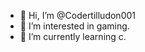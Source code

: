 - 👋 Hi, I’m @Codertilludon001
- 👀 I’m interested in gaming.
- 🌱 I’m currently learning c.

<!---
Codertushar001/Codertushar001 is a ✨ special ✨ repository because its `README.md` (this file) appears on your GitHub profile.
You can click the Preview link to take a look at your changes.
--->
